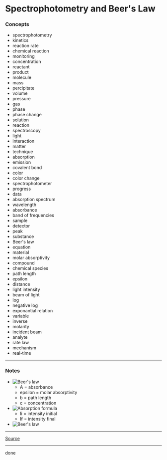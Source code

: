 # Spectrophotometry and Beer's Law

### Concepts

- spectrophotometry
- kinetics
- reaction rate
- chemical reaction
- monitoring
- concentration
- reactant
- product
- molecule
- mass
- percipitate
- volume
- pressure
- gas
- phase
- phase change
- solution
- reaction
- spectroscopy
- light
- interaction
- matter
- technique
- absorption
- emission
- covalent bond
- color
- color change
- spectrophotometer
- progress
- data
- absorption spectrum
- wavelength
- absorbance
- band of frequencies
- sample
- detector
- peak
- substance
- Beer's law
- equation
- material
- molar absorptivity
- compound
- chemical species
- path length
- epsilon
- distance
- light intensity
- beam of light
- log
- negative log
- exponantial relation
- variable
- inverse
- molarity
- incident beam
- analyte
- rate law
- mechanism
- real-time

---

### Notes

- ![Beer's law](https://latex.codecogs.com/svg.latex?A=\epsilon{bc})
    - A = absorbance
    - epsilon = molar absorptivity
    - b = path length
    - c = concentration
- ![Absorption formula](https://latex.codecogs.com/svg.latex?A=log(\frac{I_i}{I_f}))
    - Ii = intensity initial
    - If = intensity final
- ![Beer's law](https://latex.codecogs.com/svg.latex?I_f=I_ie^{-\epsilon{bc}})

---

[Source](https://youtu.be/zuUvQN8KXOk)

---

done